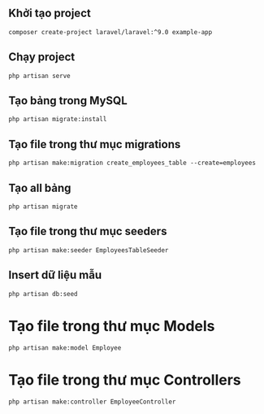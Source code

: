 ## Khởi tạo project
```
composer create-project laravel/laravel:^9.0 example-app
```
##  Chạy project 
```
php artisan serve
```
## Tạo bảng trong MySQL
```
php artisan migrate:install

```
## Tạo file trong thư mục migrations
```
php artisan make:migration create_employees_table --create=employees
```
## Tạo all bảng
```
php artisan migrate
```
## Tạo file trong thư mục seeders
```
php artisan make:seeder EmployeesTableSeeder 
```
## Insert dữ liệu mẫu
```
php artisan db:seed
```
# Tạo file trong thư mục Models
```
php artisan make:model Employee
```
# Tạo file trong thư mục Controllers
```
php artisan make:controller EmployeeController 
```

